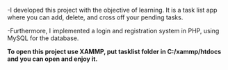 -I developed this project with the objective of learning. It is a task list app where you can add, delete, and cross off your pending tasks. 

-Furthermore, I implemented a login and registration system in PHP, using MySQL for the database.

**To open this project use XAMMP, put tasklist folder in C:/xammp/htdocs and you can open and enjoy it.**
